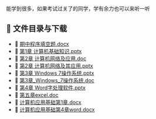 能学到很多，如果考试过关了的同学，学有余力也可以来听一听
## 📄 文件目录与下载

- 📄 [期中程序填空题.docx](%E6%9C%9F%E4%B8%AD%E7%A8%8B%E5%BA%8F%E5%A1%AB%E7%A9%BA%E9%A2%98.docx)
- 📄 [第1章 计算机基础知识.pptx](%E7%AC%AC1%E7%AB%A0%20%E8%AE%A1%E7%AE%97%E6%9C%BA%E5%9F%BA%E7%A1%80%E7%9F%A5%E8%AF%86.pptx)
- 📄 [第2章  计算机网络及应用.doc](%E7%AC%AC2%E7%AB%A0%20%20%E8%AE%A1%E7%AE%97%E6%9C%BA%E7%BD%91%E7%BB%9C%E5%8F%8A%E5%BA%94%E7%94%A8.doc)
- 📄 [第2章 计算机网络及其应用.pptx](%E7%AC%AC2%E7%AB%A0%20%E8%AE%A1%E7%AE%97%E6%9C%BA%E7%BD%91%E7%BB%9C%E5%8F%8A%E5%85%B6%E5%BA%94%E7%94%A8.pptx)
- 📄 [第3章 Windows 7操作系统.pptx](%E7%AC%AC3%E7%AB%A0%20Windows%207%E6%93%8D%E4%BD%9C%E7%B3%BB%E7%BB%9F.pptx)
- 📄 [第3章_Windows_7操作系统.doc](%E7%AC%AC3%E7%AB%A0_Windows_7%E6%93%8D%E4%BD%9C%E7%B3%BB%E7%BB%9F.doc)
- 📄 [第4章 Word字处理软件.pptx](%E7%AC%AC4%E7%AB%A0%20Word%E5%AD%97%E5%A4%84%E7%90%86%E8%BD%AF%E4%BB%B6.pptx)
- 📄 [第五章excel.doc](%E7%AC%AC%E4%BA%94%E7%AB%A0excel.doc)
- 📄 [计算机应用基础第1章.docx](%E8%AE%A1%E7%AE%97%E6%9C%BA%E5%BA%94%E7%94%A8%E5%9F%BA%E7%A1%80%E7%AC%AC1%E7%AB%A0.docx)
- 📄 [计算机应用基础第4章word.docx](%E8%AE%A1%E7%AE%97%E6%9C%BA%E5%BA%94%E7%94%A8%E5%9F%BA%E7%A1%80%E7%AC%AC4%E7%AB%A0word.docx)

